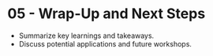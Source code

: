 # 05 - Wrap-Up and Next Steps

- Summarize key learnings and takeaways.
- Discuss potential applications and future workshops.
